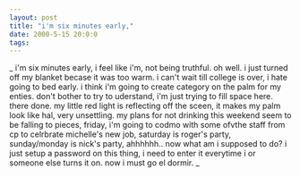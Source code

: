 ```yaml
---
layout: post
title: "i'm six minutes early,"
date: 2000-5-15 20:0:0
tags: 
---
```


_
i'm six minutes early, i feel like i'm, not being truthful. oh well. i just turned off my blanket becase it was too warm. i can't wait till college is over, i hate going to bed early. i think i'm going to create category on the palm for my enties. don't bother to try to uderstand, i'm just trying to fill space here. there done. my little red light is reflecting off the sceen, it makes my palm look like hal, very unsettling. my plans for not drinking this weekend seem to be falling to pieces, friday, i'm going to codmo with some ofvthe staff from cp to celrbrate michelle's new job, saturday is roger's party, sunday/monday is nick's party, ahhhhhh.. now what am i supposed to do? i just setup a password on this thing, i need to enter it everytime i or someone else turns it on. now i must go el dormir.
_

